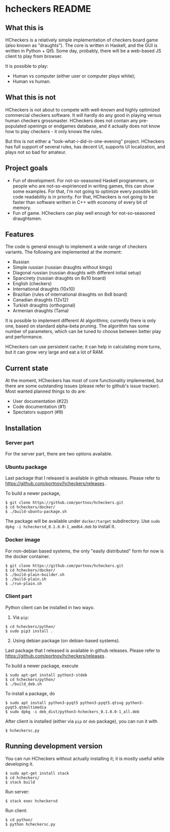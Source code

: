 # hcheckers README

## What this is

HCheckers is a relatively simple implementation of checkers board game (also known as "draughts").
The core is written in Haskell, and the GUI is written in Python + Qt5. Some
day, probably, there will be a web-based JS client to play from browser.

It is possible to play:

* Human vs computer (either user or computer plays white);
* Human vs human.

## What this is not

HCheckers is not about to compete with well-known and highly optimized
commercial checkers software. It will hardly do any good in playing versus
human checkers grossmaster.
HCheckers does not contain any pre-populated openings or endgames database, and
it actually does not know how to play checkers - it only knows the rules.

But this is not either a "look-what-i-did-in-one-evening" project. HCheckers
has full support of several rules, has decent UI, supports UI localization, and
plays not so bad for amateur.

## Project goals

* Fun of development. For not-so-seasoned Haskell programmers, or people who are
  not-so-expirienced in writing games, this can show some examples. For that,
  I'm not going to optimize every possible bit: code readability is in
  priority. For that, HCheckers is not going to be faster than software written
  in C++ with economy of every bit of memory.
* Fun of game. HCheckers can play well enough for not-so-seasoned draughtsmen.


## Features

The code is general enough to implement a wide range of checkers variants.
The following are implemented at the moment:

* Russian
* Simple russian (russian draughts without kings)
* Diagonal russian (russian draughts with different initial setup)
* Spancirety (russian draughts on 8x10 board)
* English (checkers)
* International draughts (10x10)
* Brazilian (rules of international draughts on 8x8 board)
* Canadian draughts (12x12)
* Turkish draughts (orthogonal)
* Armenian draughts (Tama)

It is possible to implement different AI algorithms; currently there is only
one, based on standard alpha-beta pruning. The algorithm has some number of
parameters, which can be tuned to choose between better play and performance.

HCheckers can use persistent cache; it can help in calculating more turns, but
it can grow very large and eat a lot of RAM.

## Current state

At the moment, HCheckers has most of core functionality implemented, but there
are some outstanding issues (please refer to github's issue tracker).
Most wanted planned things to do are:

* User documentation (#22)
* Code documentation (#1)
* Spectators support (#9)

## Installation

### Server part

For the server part, there are two options available.

### Ubuntu package

Last package that I released is available in github releases. Please refer to
https://github.com/portnov/hcheckers/releases .

To build a newer package,

```
$ git clone https://github.com/portnov/hcheckers.git
$ cd hcheckers/docker/
$ ./build-ubuntu-package.sh
```

The package will be available under `docker/target` subdirectory. 
Use `sudo dpkg -i hcheckersd_0.1.0.0-1_amd64.deb` to install it.

### Docker image

For non-debian based systems, the only "easily distributed" form for now is the
docker container.

```
$ git clone https://github.com/portnov/hcheckers.git
$ cd hcheckers/docker/
$ ./build-plain-builder.sh
$ ./build-plain.sh
$ ./run-plain.sh
```

### Client part

Python client can be installed in two ways:

1) Via `pip`:

```
$ cd hcheckers/python/
$ sudo pip3 install .
```

2) Using debian package (on debian-based systems).

Last package that I released is available in github releases. Please refer to
https://github.com/portnov/hcheckers/releases .

To build a newer package, execute

```
$ sudo apt-get install python3-stdeb
$ cd hcheckers/python/
$ ./build_deb.sh
```

To install a package, do

```
$ sudo apt install python3-pyqt5 python3-pyqt5.qtsvg python3-pyqt5.qtmultimedia
$ sudo dpkg -i deb_dist/python3-hcheckers_0.1.0.0-1_all.deb
```

After client is installed (either via `pip` or `deb` package), you can run it with

```
$ hcheckersc.py
```

## Running development version

You can run HCheckers without actually installing it; it is mostly useful while developing it.

```
$ sudo apt-get install stack
$ cd hcheckers/
$ stack build
```

Run server:

```
$ stack exec hcheckersd
```

Run client:
```
$ cd python/
$ python hcheckersc.py
```

